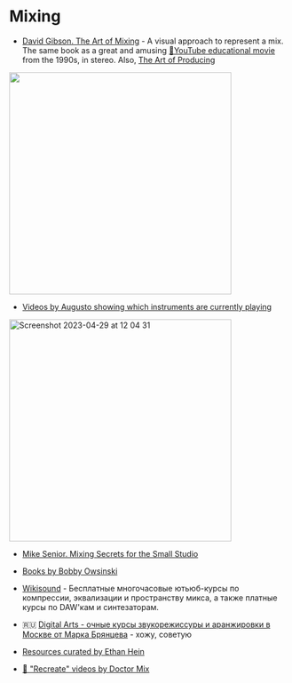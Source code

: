 Mixing
===

- [David Gibson. The Art of Mixing](https://amzn.to/3qIiY1H) - A visual approach to represent a mix. The same book as a great and amusing [🎥YouTube educational movie](https://www.youtube.com/watch?v=TEjOdqZFvhY) from the 1990s, in stereo. Also, [The Art of Producing](https://www.amazon.com/Art-Producing-David-Gibson/dp/1931140448)

<img width="400" src="https://user-images.githubusercontent.com/1491908/150440495-792afe9a-4786-48d9-a798-6a45d2eac3e0.png">

- [Videos by Augusto showing which instruments are currently playing](https://www.youtube.com/watch?v=7n4TjcIbCHo&list=PLe953SkdlXgCM63ux62rFWiIiLI-QSDWO)

<img width="400" alt="Screenshot 2023-04-29 at 12 04 31" src="https://user-images.githubusercontent.com/1491908/235291987-4135c0df-f622-49c2-b9f1-ff030ba9eb4f.png">

- [Mike Senior. Mixing Secrets for the Small Studio](https://amzn.to/3BlQY7P)

- [Books by Bobby Owsinski](https://www.amazon.com/Bobby-Owsinski/e/B001K8A8F8%3Fref=dbs_a_mng_rwt_scns_share)

- [Wikisound](http://wikisound.org/Video/) - Бесплатные многочасовые ютьюб-курсы по компрессии, эквализации и пространству микса, а также платные курсы по DAW'кам и синтезаторам.

- 🇷🇺 [Digital Arts - очные курсы звукорежиссуры и аранжировки в Москве от Марка Брянцева](http://digarts.org/) - хожу, советую

- [Resources curated by Ethan Hein](https://docs.google.com/spreadsheets/d/11bp8JupZ5FkK60W-mhXSfdr78fxpHLlU-tzVWONtrqg/edit#gid=437553663)

- [🎥 "Recreate" videos by Doctor Mix](https://www.youtube.com/@Doctormix/search?query=Recreate)

